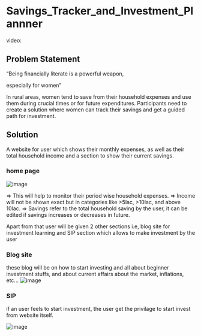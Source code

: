
# Savings_Tracker_and_Investment_Plannner

video: 

## Problem Statement

“Being financially literate is a powerful weapon,

especially for women”

In rural areas, women tend to save from their household expenses and use them during crucial times or for future expenditures. Participants need to create a solution where women can track their savings and get a guided path for investment.


## Solution

A website for user which shows their monthly expenses, as well as their total household income and a section to show their current savings.

### home page
![image](https://user-images.githubusercontent.com/73846184/201508936-a9c39a49-8445-4511-a001-8d615ea5979e.png)

=> This will help to monitor their period wise household expenses.
=> Income will not be shown exact but in categories like >5lac, >10lac, and above 10lac.
=> Savings refer to the total household saving by the user, it can be edited if savings increases or decreases in future.

Apart from that user will be given 2 other sections 
i.e, blog site for investment learning and SIP section which allows to make investment by the user


### Blog site

these blog will be on how to start investing and all about beginner investment stuffs, and about current affairs
about the market, inflations, etc...
![image](https://user-images.githubusercontent.com/73846184/201508944-e6511de5-4746-48c4-9f3f-8b526a4fe42b.png)


### SIP

if an user feels to start investment, the user get the privilage to start invest from website itself.


![image](https://user-images.githubusercontent.com/73846184/201508949-e74d5769-c754-44b5-b25d-272378b6ba4b.png)
